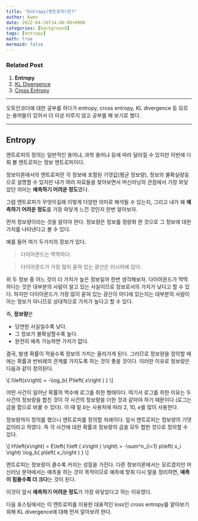 ```yaml
---
title: "Entropy(엔트로피)란?"
author: Kwon
date: 2022-04-26T14:40:00+0900
categories: [background]
tags: [entropy]
math: true
mermaid: false
---
```


### Related Post

1. **Entropy**
2. [KL Divergence](/posts/KL-divergence/)
3. [Cross Entropy](/posts/cross-entropy/)

***
오토인코더에 대한 공부를 하다가 entropy, cross entropy, KL divergence 등 모르는 용어들이 있어서 더 이상 미루지 않고 공부를 해 보기로 했다.

***
## Entropy

엔트로피의 정의는 일반적인 용어냐, 과학 용어냐 등에 따라 달라질 수 있지만 이번에 다뤄 볼 엔트로피는 정보 엔트로피이다.

정보이론에서의 엔트로피란 각 정보에 포함된 기댓값(평균 정보량), 정보의 불확실량등으로 설명할 수 있지만 내가 여러 자료들을 찾아보면서 머신러닝의 관점에서 가장 와닿았던 의미는 **예측하기 어려운 정도**였다.

그럼 엔트로피가 무엇이길래 이렇게 다양한 의미로 해석될 수 있는지, 그리고 내가 왜 **예측하기 어려운 정도**를 가장 와닿게 느낀 것인지 한번 알아보자.

먼저 정보량이라는 것을 알아야 한다. 정보량은 정보를 정량화 한 것으로 그 정보에 대한 가치를 나타낸다고 볼 수 있다.

예를 들어 여기 두가지의 정보가 있다. 

> 다이아몬드는 딱딱하다.

> 다이아몬드가 가장 많이 묻혀 있는 광산은 러시아에 있다.

위 두 정보 중 어느 것이 더 가치가 높은 정보일까 한번 생각해보자. 다이아몬드가 딱딱하다는 것은 대부분의 사람이 알고 있는 사실이므로 정보로서의 가치가 낮다고 할 수 있다. 하지만 다이아몬드가 가장 많이 묻혀 있는 광산이 어디에 있는지는 대부분의 사람이 아는 정보가 아니므로 상대적으로 가치가 높다고 할 수 있다.

즉, **정보량**은
* 당연한 사실일수록 낮다.
* 그 정보가 불확실할수록 높다.
* 완전히 예측 가능하면 가치가 없다.

결국, 발생 확률이 적을수록 정보의 가치는 올라가게 된다. 그러므로 정보량을 정의할 때에는 확률과 반비례의 관계를 가지도록 하는 것이 좋을 것이다.
이러한 이유로 정보량은 다음과 같이 정의된다.

\\[ I\left(x\right) = -\log_b{ P\left( x\right ) } \\]

어떤 사건이 일어난 확률의 역수에 로그를 취한 형태이다. 여기서 로그를 취한 이유는 두 사건의 정보량을 합친 것이 각 사건의 정보량을 더한 것과 같아야 하기 때문이다 (로그는 곱을 합으로 바꿀 수 있다).
이 때 밑 $b$는 사용처에 따라 2, 10, $e$를 많이 사용한다.

정보량까지 정의를 했으니 엔트로피를 정의할 차례이다. 앞서 엔트로피는 정보량의 기댓값이라고 하였다. 즉 각 사건에 대한 확률과 정보량의 곱을 모두 합한 것으로 정의할 수 있다.

\\[ H\left(x\right) = E\left( I\left ( x\right ) \right) = -\sum^n_{i=1} p\left( x_i \right) \log_b{ p\left( x_i\right ) } \\]

엔트로피는 정보량이 클수록 커지는 성질을 가진다. 다른 정보이론에서는 모르겠지만 머신러닝 분야에서는 예측을 하는 것이 목적이므로 예측에 맞춰 다시 말을 정리하면, **예측이 힘들수록 더 크다**는 것이 된다.

이것이 앞서 **예측하기 어려운 정도**가 가장 와닿았다고 하는 이유였다.

다음 포스팅에서는 이 엔트로피를 이용한 대표적인 loss인 cross entropy를 알아보기 위해 KL divergence에 대해 먼저 알아보려 한다.
